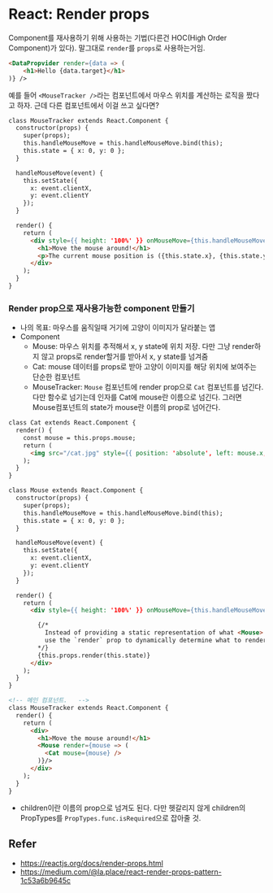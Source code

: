 # React: Render props

Component를 재사용하기 위해 사용하는 기법(다른건 HOC(High Order Component)가 있다).
말그대로 `render`를 `props`로 사용하는거임.

```html
<DataPropvider render={data => (
    <h1>Hello {data.target}</h1>
)} />
```

예를 들어 `<MouseTracker />`라는 컴포넌트에서 마우스 위치를 계산하는 로직을 짰다고 하자. 근데 다른 컴포넌트에서 이걸 쓰고 싶다면?

```html
class MouseTracker extends React.Component {
  constructor(props) {
    super(props);
    this.handleMouseMove = this.handleMouseMove.bind(this);
    this.state = { x: 0, y: 0 };
  }

  handleMouseMove(event) {
    this.setState({
      x: event.clientX,
      y: event.clientY
    });
  }

  render() {
    return (
      <div style={{ height: '100%' }} onMouseMove={this.handleMouseMove}>
        <h1>Move the mouse around!</h1>
        <p>The current mouse position is ({this.state.x}, {this.state.y})</p>
      </div>
    );
  }
}
```

### Render prop으로 재사용가능한 component 만들기

- 나의 목표: 마우스를 움직일때 거기에 고양이 이미지가 달라붙는 앱
- Component
    + Mouse: 마우스 위치를 추적해서 x, y state에 위치 저장. 다만 그냥 render하지 않고 props로 render할거를 받아서 x, y state를 넘겨줌
    + Cat: mouse 데이터를 props로 받아 고양이 이미지를 해당 위치에 보여주는 단순한 컴포넌트
    + MouseTracker: `Mouse` 컴포넌트에 render prop으로 `Cat` 컴포넌트를 넘긴다. 다만 함수로 넘기는데 인자를 Cat에 mouse란 이름으로 넘긴다. 그러면 Mouse컴포넌트의 state가 mouse란 이름의 prop로 넘어간다.

```html
class Cat extends React.Component {
  render() {
    const mouse = this.props.mouse;
    return (
      <img src="/cat.jpg" style={{ position: 'absolute', left: mouse.x, top: mouse.y }} />
    );
  }
}

class Mouse extends React.Component {
  constructor(props) {
    super(props);
    this.handleMouseMove = this.handleMouseMove.bind(this);
    this.state = { x: 0, y: 0 };
  }

  handleMouseMove(event) {
    this.setState({
      x: event.clientX,
      y: event.clientY
    });
  }

  render() {
    return (
      <div style={{ height: '100%' }} onMouseMove={this.handleMouseMove}>

        {/*
          Instead of providing a static representation of what <Mouse> renders,
          use the `render` prop to dynamically determine what to render.
        */}
        {this.props.render(this.state)}
      </div>
    );
  }
}

<!-- 메인 컴포넌트.   -->
class MouseTracker extends React.Component {
  render() {
    return (
      <div>
        <h1>Move the mouse around!</h1>
        <Mouse render={mouse => (
          <Cat mouse={mouse} />
        )}/>
      </div>
    );
  }
}
```

- children이란 이름의 prop으로 넘겨도 된다. 다만 헷갈리지 않게 children의 PropTypes를 `PropTypes.func.isRequired`으로 잡아줄 것.


## Refer
- https://reactjs.org/docs/render-props.html
- https://medium.com/@la.place/react-render-props-pattern-1c53a6b9645c